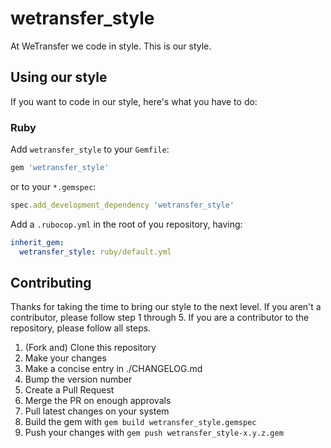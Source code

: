 # wetransfer_style

At WeTransfer we code in style. This is our style.

## Using our style

If you want to code in our style, here's what you have to do:

### Ruby

Add `wetransfer_style` to your `Gemfile`:

```ruby
gem 'wetransfer_style'
```

or to your `*.gemspec`:

```ruby
spec.add_development_dependency 'wetransfer_style'
```

Add a `.rubocop.yml` in the root of you repository, having:

```yaml
inherit_gem:
  wetransfer_style: ruby/default.yml
```

## Contributing

Thanks for taking the time to bring our style to the next level. If you aren't a
contributor, please follow step 1 through 5. If you are a contributor to the
repository, please follow all steps.

1. (Fork and) Clone this repository
2. Make your changes
3. Make a concise entry in ./CHANGELOG.md
4. Bump the version number
5. Create a Pull Request
6. Merge the PR on enough approvals
7. Pull latest changes on your system
8. Build the gem with `gem build wetransfer_style.gemspec`
9. Push your changes with `gem push wetransfer_style-x.y.z.gem`
